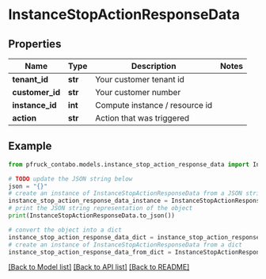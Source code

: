 # InstanceStopActionResponseData


## Properties

Name | Type | Description | Notes
------------ | ------------- | ------------- | -------------
**tenant_id** | **str** | Your customer tenant id | 
**customer_id** | **str** | Your customer number | 
**instance_id** | **int** | Compute instance / resource id | 
**action** | **str** | Action that was triggered | 

## Example

```python
from pfruck_contabo.models.instance_stop_action_response_data import InstanceStopActionResponseData

# TODO update the JSON string below
json = "{}"
# create an instance of InstanceStopActionResponseData from a JSON string
instance_stop_action_response_data_instance = InstanceStopActionResponseData.from_json(json)
# print the JSON string representation of the object
print(InstanceStopActionResponseData.to_json())

# convert the object into a dict
instance_stop_action_response_data_dict = instance_stop_action_response_data_instance.to_dict()
# create an instance of InstanceStopActionResponseData from a dict
instance_stop_action_response_data_from_dict = InstanceStopActionResponseData.from_dict(instance_stop_action_response_data_dict)
```
[[Back to Model list]](../README.md#documentation-for-models) [[Back to API list]](../README.md#documentation-for-api-endpoints) [[Back to README]](../README.md)


